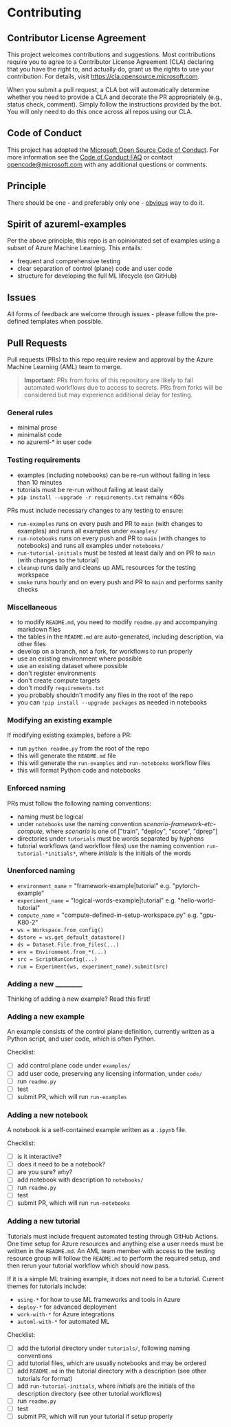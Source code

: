 # Contributing

## Contributor License Agreement

This project welcomes contributions and suggestions.  Most contributions require you to agree to a
Contributor License Agreement (CLA) declaring that you have the right to, and actually do, grant us
the rights to use your contribution. For details, visit https://cla.opensource.microsoft.com.

When you submit a pull request, a CLA bot will automatically determine whether you need to provide
a CLA and decorate the PR appropriately (e.g., status check, comment). Simply follow the instructions
provided by the bot. You will only need to do this once across all repos using our CLA.

## Code of Conduct

This project has adopted the [Microsoft Open Source Code of Conduct](https://opensource.microsoft.com/codeofconduct/).
For more information see the [Code of Conduct FAQ](https://opensource.microsoft.com/codeofconduct/faq/) or
contact [opencode@microsoft.com](mailto:opencode@microsoft.com) with any additional questions or comments.

## Principle

There should be one - and preferably only one - [obvious](https://pep20.org/#obvious) way to do it.

## Spirit of azureml-examples

Per the above principle, this repo is an opinionated set of examples using a subset of Azure Machine Learning. This entails:

- frequent and comprehensive testing
- clear separation of control (plane) code and user code
- structure for developing the full ML lifecycle (on GitHub)

## Issues

All forms of feedback are welcome through issues - please follow the pre-defined templates when possible.

## Pull Requests

Pull requests (PRs) to this repo require review and approval by the Azure Machine Learning (AML) team to merge.

> **Important:**
> PRs from forks of this repository are likely to fail automated workflows due to access to secrets. PRs from forks will be considered but may experience additional delay for testing.

### General rules

- minimal prose
- minimalist code
- no azureml-* in user code

### Testing requirements

- examples (including notebooks) can be re-run without failing in less than 10 minutes
- tutorials must be re-run without failing at least daily
- `pip install --upgrade -r requirements.txt` remains <60s

PRs must include necessary changes to any testing to ensure:

- `run-examples` runs on every push and PR to `main` (with changes to examples) and runs all examples under `examples/`
- `run-notebooks` runs on every push and PR to `main` (with changes to notebooks) and runs all examples under `notebooks/`
- `run-tutorial-initials` must be tested at least daily and on PR to `main` (with changes to the tutorial)
- `cleanup` runs daily and cleans up AML resources for the testing workspace
- `smoke` runs hourly and on every push and PR to `main` and performs sanity checks

### Miscellaneous

- to modify `README.md`, you need to modify `readme.py` and accompanying markdown files
- the tables in the `README.md` are auto-generated, including description, via other files
- develop on a branch, not a fork, for workflows to run properly
- use an existing environment where possible
- use an existing dataset where possible
- don't register environments
- don't create compute targets
- don't modify `requirements.txt`
- you probably shouldn't modify any files in the root of the repo
- you can `!pip install --upgrade packages` as needed in notebooks

### Modifying an existing example

If modifying existing examples, before a PR:

- run `python readme.py` from the root of the repo
- this will generate the `README.md` file
- this will generate the `run-examples` and `run-notebooks` workflow files
- this will format Python code and notebooks

### Enforced naming

PRs must follow the following naming conventions:

- naming must be logical
- under `notebooks` use the naming convention *scenario-framework-etc-compute*, where *scenario* is one of ["train", "deploy", "score", "dprep"]
- directories under `tutorials` must be words separated by hyphens
- tutorial workflows (and workflow files) use the naming convention `run-tutorial-*initials*`, where *initials* is the initials of the words

### Unenforced naming

- `environment_name` = "framework-example|tutorial" e.g. "pytorch-example"
- `experiment_name` = "logical-words-example|tutorial" e.g. "hello-world-tutorial"
- `compute_name` = "compute-defined-in-setup-workspace.py" e.g. "gpu-K80-2"
- `ws = Workspace.from_config()`
- `dstore = ws.get_default_datastore()`
- `ds = Dataset.File.from_files(...)`
- `env = Environment.from_*(...)`
- `src = ScriptRunConfig(...)`
- `run = Experiment(ws, experiment_name).submit(src)`

### Adding a new ________

Thinking of adding a new example? Read this first!

### Adding a new example

An example consists of the control plane definition, currently written as a Python script, and user code, which is often Python.

Checklist:

- [ ] add control plane code under `examples/`
- [ ] add user code, preserving any licensing information, under `code/`
- [ ] run `readme.py`
- [ ] test
- [ ] submit PR, which will run `run-examples`

### Adding a new notebook

A notebook is a self-contained example written as a `.ipynb` file.

Checklist:

- [ ] is it interactive?
- [ ] does it need to be a notebook?
- [ ] are you sure? why?
- [ ] add notebook with description to `notebooks/`
- [ ] run `readme.py`
- [ ] test
- [ ] submit PR, which will run `run-notebooks`

### Adding a new tutorial

Tutorials must include frequent automated testing through GitHub Actions. One time setup for Azure resources and anything else a user needs must be written in the `README.md`. An AML team member with access to the testing resource group will follow the `README.md` to perform the required setup, and then rerun your tutorial workflow which should now pass.

If it is a simple ML training example, it does not need to be a tutorial. Current themes for tutorials include:

- `using-*` for how to use ML frameworks and tools in Azure
- `deploy-*` for advanced deployment
- `work-with-*` for Azure integrations
- `automl-with-*` for automated ML

Checklist:

- [ ] add the tutorial directory under `tutorials/`, following naming conventions
- [ ] add tutorial files, which are usually notebooks and may be ordered
- [ ] add `README.md` in the tutorial directory with a description (see other tutorials for format)
- [ ] add `run-tutorial-initials`, where *initials* are the initials of the description directory (see other tutorial workflows)
- [ ] run `readme.py`
- [ ] test
- [ ] submit PR, which will run your tutorial if setup properly
